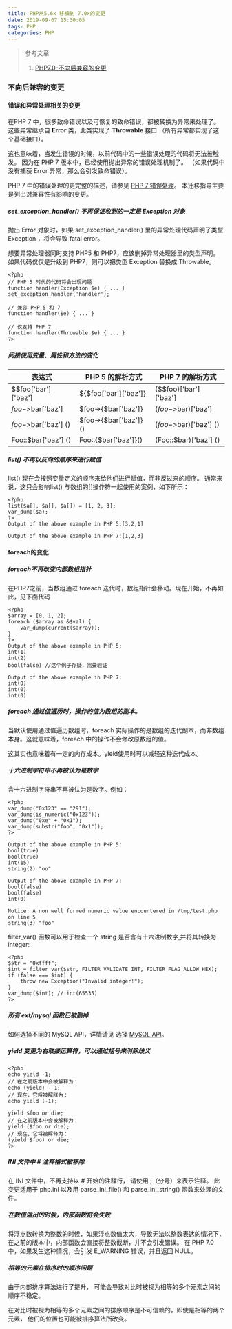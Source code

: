 ```yaml
---
title: PHP从5.6x 移植到 7.0x的变更
date: 2019-09-07 15:30:05
tags: PHP 
categories: PHP
---
```


> 参考文章
> 1. [PHP7.0-不向后兼容的变更](https://www.php.net/manual/zh/migration70.incompatible.php)
### 不向后兼容的变更
#### 错误和异常处理相关的变更
在PHP 7 中，很多致命错误以及可恢复的致命错误，都被转换为异常来处理了。 这些异常继承自 **Error** 类，此类实现了 **Throwable** 接口 （所有异常都实现了这个基础接口）。

这也意味着，当发生错误的时候，以前代码中的一些错误处理的代码将无法被触发。 因为在 PHP 7 版本中，已经使用抛出异常的错误处理机制了。 （如果代码中没有捕获 Error 异常，那么会引发致命错误）。

PHP 7 中的错误处理的更完整的描述，请参见 [PHP 7 错误处理](https://www.php.net/manual/zh/language.errors.php7.php)。 本迁移指导主要是列出对兼容性有影响的变更。

##### set_exception_handler() 不再保证收到的一定是 Exception 对象

抛出 Error 对象时，如果 set_exception_handler() 里的异常处理代码声明了类型 Exception ，将会导致 fatal error。

想要异常处理器同时支持 PHP5 和 PHP7，应该删掉异常处理器里的类型声明。如果代码仅仅是升级到 PHP7，则可以把类型 Exception 替换成 Throwable。


```
<?php
// PHP 5 时代的代码将会出现问题
function handler(Exception $e) { ... }
set_exception_handler('handler');

// 兼容 PHP 5 和 7
function handler($e) { ... }

// 仅支持 PHP 7
function handler(Throwable $e) { ... }
?>
```

##### 间接使用变量、属性和方法的变化
表达式 | PHP 5 的解析方式 | PHP 7 的解析方式
---|---|---
$$foo['bar']['baz'] | ${$foo['bar']['baz']} | ($$foo)['bar']['baz'] |
$foo->$bar['baz'] | $foo->{$bar['baz']} | ($foo->$bar)['baz'] |
$foo->$bar['baz'] () | $foo->{$bar['baz']}() | ($foo->$bar)['baz'] () |
Foo::$bar['baz'] () | Foo::{$bar['baz']}() | (Foo::$bar)['baz'] () |

##### list() 不再以反向的顺序来进行赋值
list() 现在会按照变量定义的顺序来给他们进行赋值，而非反过来的顺序。 通常来说，这只会影响list() 与数组的[]操作符一起使用的案例，如下所示：
```
<?php
list($a[], $a[], $a[]) = [1, 2, 3];
var_dump($a);
?>
Output of the above example in PHP 5:[3,2,1]

Output of the above example in PHP 7:[1,2,3]
```

#### foreach的变化
##### foreach不再改变内部数组指针
在PHP7之前，当数组通过 foreach 迭代时，数组指针会移动。现在开始，不再如此，见下面代码
```
<?php
$array = [0, 1, 2];
foreach ($array as &$val) {
    var_dump(current($array));
}
?>
Output of the above example in PHP 5:
int(1)
int(2)
bool(false) //这个例子存疑，需要验证

Output of the above example in PHP 7:
int(0)
int(0)
int(0)
```

##### foreach 通过值遍历时，操作的值为数组的副本。
当默认使用通过值遍历数组时，foreach 实际操作的是数组的迭代副本，而非数组本身。这就意味着，foreach 中的操作不会修改原数组的值。

这其实也意味着有一定的内存成本。yield使用时可以减轻这种迭代成本。

##### 十六进制字符串不再被认为是数字
含十六进制字符串不再被认为是数字。例如：
```
<?php
var_dump("0x123" == "291");
var_dump(is_numeric("0x123"));
var_dump("0xe" + "0x1");
var_dump(substr("foo", "0x1"));
?>

Output of the above example in PHP 5:
bool(true)
bool(true)
int(15)
string(2) "oo"

Output of the above example in PHP 7:
bool(false)
bool(false)
int(0)

Notice: A non well formed numeric value encountered in /tmp/test.php on line 5
string(3) "foo"
```
filter_var() 函数可以用于检查一个 string 是否含有十六进制数字,并将其转换为integer:
```
<?php
$str = "0xffff";
$int = filter_var($str, FILTER_VALIDATE_INT, FILTER_FLAG_ALLOW_HEX);
if (false === $int) {
    throw new Exception("Invalid integer!");
}
var_dump($int); // int(65535)
?>
```

##### 所有 ext/mysql 函数已被删掉
如何选择不同的 MySQL API，详情请见 选择 [MySQL API](https://www.php.net/manual/zh/mysqlinfo.api.choosing.php)。

##### yield 变更为右联接运算符，可以通过括号来消除歧义
```
<?php
echo yield -1;
// 在之前版本中会被解释为：
echo (yield) - 1;
// 现在，它将被解释为：
echo yield (-1);

yield $foo or die;
// 在之前版本中会被解释为：
yield ($foo or die);
// 现在，它将被解释为：
(yield $foo) or die;
?>
```

##### INI 文件中 # 注释格式被移除
在 INI 文件中，不再支持以 # 开始的注释行， 请使用 ;（分号）来表示注释。 此变更适用于 php.ini 以及用 parse_ini_file() 和 parse_ini_string() 函数来处理的文件。

##### 在数值溢出的时候，内部函数将会失败
将浮点数转换为整数的时候，如果浮点数值太大，导致无法以整数表达的情况下， 在之前的版本中，内部函数会直接将整数截断，并不会引发错误。 在 PHP 7.0 中，如果发生这种情况，会引发 E_WARNING 错误，并且返回 NULL。

##### 相等的元素在排序时的顺序问题
由于内部排序算法进行了提升， 可能会导致对比时被视为相等的多个元素之间的顺序不稳定。

在对比时被视为相等的多个元素之间的排序顺序是不可信赖的，即使是相等的两个元素， 他们的位置也可能被排序算法所改变。